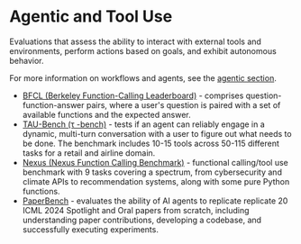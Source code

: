# Agentic and Tool Use

Evaluations that assess the ability to interact with external tools and environments, perform actions based on goals, and exhibit autonomous behavior.  

For more information on workflows and agents, see the [agentic section](../../applications/agents/).

- [BFCL (Berkeley Function-Calling Leaderboard)](bfcl.md) - comprises question-function-answer pairs, where a user's question is paired with a set of available functions and the expected answer.
- [TAU-Bench (τ -bench)](taubench.md) - tests if an agent can reliably engage in a dynamic, multi-turn conversation with a user to figure out what needs to be done. The benchmark includes 10-15 tools across 50-115 different tasks for a retail and airline domain.
- [Nexus (Nexus Function Calling Benchmark)](nexus.md) - functional calling/tool use benchmark with 9 tasks covering a spectrum, from cybersecurity and climate APIs to recommendation systems, along with some pure Python functions.
- [PaperBench](paperbench.md) - evaluates the ability of AI agents to replicate replicate 20 ICML 2024 Spotlight and Oral papers from scratch, including understanding paper contributions, developing a codebase, and successfully executing experiments.